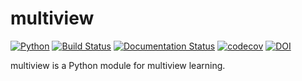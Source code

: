 # multiview

[![Python](https://img.shields.io/badge/python-3.7-blue.svg)]()
[![Build Status](https://travis-ci.com/NeuroDataDesign/multiview.svg?branch=master)](https://travis-ci.com/NeuroDataDesign/multiview)
[![Documentation Status](https://readthedocs.org/projects/multiview/badge/?version=latest)](https://multiview.readthedocs.io/en/latest/?badge=latest)
[![codecov](https://codecov.io/gh/NeuroDataDesign/multiview/branch/master/graph/badge.svg)](https://codecov.io/gh/NeuroDataDesign/multiview)
[![DOI](https://zenodo.org/badge/doi/10.5281/zenodo.3370841.svg)]()



multiview is a Python module for multiview learning.
